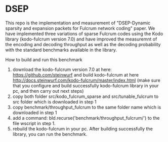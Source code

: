 # DSEP
This repo is the implementation and measurement of "DSEP-Dynamic sparsity and expansion packets for Fulcrum network coding" paper.
We have implemented three variations of sparse Fulcrum codes using the Kodo library (kodo-fulcrum version 7.0) and have improved the measuremnt of the encoding and decoding throughput as well as the decoding probability with the standard benchmarks available in the library.

How to build and run this benchmark

1) download the kodo-fulcrum version 7.0 at here: https://github.com/steinwurf
and build kodo-fulcrum at here http://docs.steinwurf.com/kodo-fulcrum/master/index.html
(make sure that you configure and build successfully kodo-fulcrum library in your pc, and then carry out next steps)
2) copy both folder src/kodo_fulcrum_sparse and src/tunable_fulcrum to src folder which is downloaded in step 1
3) copy benchmark/throughput_fulcrum to the same folder name which is downloaded in step 1
4) add a command: bld.recurse('benchmark/throughput_fulcrum/') to the file wscript in step 1.
5) rebuild the kodo-fulcrum in your pc. After building successfully the library, you can run the benchmark.



